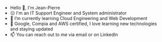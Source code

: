 <!-- ### Hi there 👋 -->
- Hello 👋, I'm Jean-Pierre
- 😐 I'm an IT Support Engineer and System administrator
- 🌱 I’m currently learning Cloud Engineering and Web Development
- 📖 Google, Compia and AWS certified, I love learning new technologies and
  staying updated
- 📫 You can reach out to me via email or on LinkedIn
<!--
**jeanpierrecaleb/jeanpierrecaleb** is a ✨ _special_ ✨ repository because its `README.md` (this file) appears on your GitHub profile.

Here are some ideas to get you started:

- 🔭 I’m currently working on ...
- 🌱 I’m currently learning ...
- 👯 I’m looking to collaborate on ...
- 🤔 I’m looking for help with ...
- 💬 Ask me about ...
- 📫 How to reach me: ...
- 😄 Pronouns: ...
- ⚡ Fun fact: ...
-->
